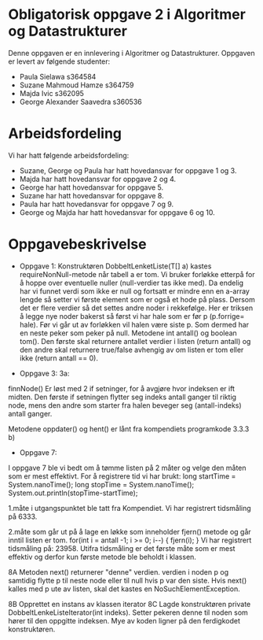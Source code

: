 # Obligatorisk oppgave 2 i Algoritmer og Datastrukturer

Denne oppgaven er en innlevering i Algoritmer og Datastrukturer. 
Oppgaven er levert av følgende studenter:
* Paula Sielawa s364584
* Suzane Mahmoud Hamze s364759
* Majda Ivic s362095
* George Alexander Saavedra s360536


# Arbeidsfordeling

Vi har hatt følgende arbeidsfordeling:
* Suzane, George og Paula har hatt hovedansvar for oppgave 1 og 3. 
* Majda har hatt hovedansvar for oppgave 2 og 4. 
* George har hatt hovedansvar for oppgave 5. 
* Suzane har hatt hovedansvar for oppgave 8.
* Paula har hatt hovedansvar for oppgave 7 og 9.
* George og Majda har hatt hovedansvar for oppgave 6 og 10.

# Oppgavebeskrivelse

* Oppgave 1:
Konstruktøren DobbeltLenketListe(T[] a) kastes requireNonNull-metode når tabell a er tom. Vi bruker forløkke etterpå for å
hoppe over eventuelle nuller (null-verdier tas ikke med). Da endelig har vi funnet verdi som ikke er null og fortsatt er 
mindre enn en a-array lengde så setter vi første element som er også et hode på plass. Dersom det er flere verdier så 
det settes andre noder i rekkefølge. Her er triksen å legge nye noder bakerst så først vi har hale som er før p (p.forrige=
hale). Før vi går ut av forløkken vil halen være siste p. Som dermed har en neste peker som peker på null.
Metodene int antall() og boolean tom(). Den første skal returnere antallet verdier i listen (return antall) og den andre 
skal returnere true/false avhengig av om listen er tom eller ikke (return antall == 0).


* Oppgave 3:
3a:

finnNode() Er løst med 2 if setninger, for å avgjøre hvor indeksen er ift midten.
Den første if setningen flytter seg indeks antall ganger til riktig node, mens den andre som
starter fra halen beveger seg (antall-indeks) antall ganger.

Metodene oppdater() og hent() er lånt fra kompendiets programkode 3.3.3 b)

* Oppgave 7:

I oppgave 7 ble vi bedt om å tømme listen på 2 måter og velge den måten som er mest effektivt.
For å registrere tid vi har brukt:
long startTime = System.nanoTime();
long stopTime = System.nanoTime();
System.out.println(stopTime-startTime);

1.måte i utgangspunktet ble tatt fra Kompendiet. Vi har registrert tidsmåling på 6333.

2.måte som går ut på å lage en løkke som inneholder fjern() metode og går inntil listen er tom.
for(int i = antall -1; i >= 0; i--) {
    fjern(i);
}
Vi har registrert tidsmåling på: 23958.
Utifra tidsmåling er det første måte som er mest effektiv og derfor kun første metode ble beholdt i klassen.

8A Metoden next() returnerer "denne" verdien. verdien i noden p og samtidig flytte p til neste node eller til null hvis
p var den siste. Hvis next() kalles med p ute av listen, skal det kastes en NoSuchElementException.

8B Opprettet en instans av klassen iterator
8C Lagde konstruktøren private DobbeltLenkeListeIterator(int indeks). Setter pekeren 
denne til noden som hører til den oppgitte indeksen. Mye av koden ligner på den
ferdigkodet konstruktøren. 

